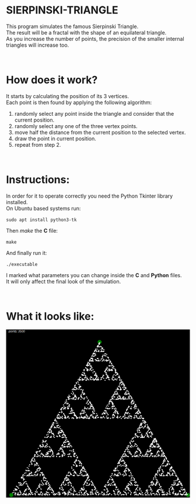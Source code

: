# SIERPINSKI-TRIANGLE
This program simulates the famous Sierpinski Triangle.<br>
The result will be a fractal with the shape of an equilateral triangle.<br>
As you increase the number of points, the precision of the smaller internal triangles will increase too.

<p>&nbsp;</p>

# How does it work?
It starts by calculating the position of its 3 vertices.<br>
Each point is then found by applying the following algorithm:<br>  
1. randomly select any point inside the triangle and consider that the current position.
1. randomly select any one of the three vertex points.
1. move half the distance from the current position to the selected vertex.
1. draw the point in current position.
1. repeat from step 2.

<p>&nbsp;</p>

# Instructions:
In order for it to operate correctly you need the Python Tkinter library installed.<br>
On Ubuntu based systems run:
<pre><code>sudo apt install python3-tk</code></pre>
Then *make* the **C** file:
<pre><code>make</code></pre>
And finally run it:
<pre><code>./executable</code></pre>
I marked what parameters you can change inside the **C** and **Python** files.<br>
It will only affect the final look of the simulation.

<p>&nbsp;</p>

# What it looks like: 
![alt text](result.png "Final Result")